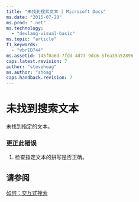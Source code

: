 ```yaml
---
title: "未找到搜索文本 | Microsoft Docs"
ms.date: "2015-07-20"
ms.prod: ".net"
ms.technology: 
  - "devlang-visual-basic"
ms.topic: "article"
f1_keywords: 
  - "vbrID744"
ms.assetid: 145f0a6d-7fdd-4d73-9dc6-5fea39a52896
caps.latest.revision: 7
author: "stevehoag"
ms.author: "shoag"
caps.handback.revision: 7
---
```

# 未找到搜索文本
未找到指定的文本。  
  
### 更正此错误  
  
1.  检查指定文本的拼写是否正确。  
  
## 请参阅  
 [如何：交互式搜索](http://msdn.microsoft.com/zh-cn/e9fdbfab-bd59-401a-92d3-7ce1652b243c)